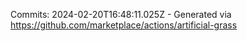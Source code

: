 Commits: 2024-02-20T16:48:11.025Z - Generated via https://github.com/marketplace/actions/artificial-grass
<br>
